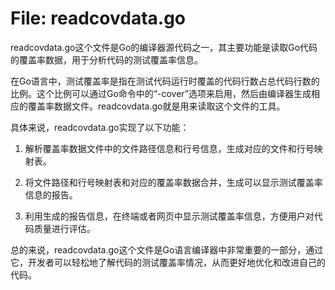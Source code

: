 # File: readcovdata.go

readcovdata.go这个文件是Go的编译器源代码之一，其主要功能是读取Go代码的覆盖率数据，用于分析代码的测试覆盖率信息。

在Go语言中，测试覆盖率是指在测试代码运行时覆盖的代码行数占总代码行数的比例。这个比例可以通过Go命令中的“-cover”选项来启用，然后由编译器生成相应的覆盖率数据文件。readcovdata.go就是用来读取这个文件的工具。

具体来说，readcovdata.go实现了以下功能：

1. 解析覆盖率数据文件中的文件路径信息和行号信息，生成对应的文件和行号映射表。

2. 将文件路径和行号映射表和对应的覆盖率数据合并，生成可以显示测试覆盖率信息的报告。

3. 利用生成的报告信息，在终端或者网页中显示测试覆盖率信息，方便用户对代码质量进行评估。

总的来说，readcovdata.go这个文件是Go语言编译器中非常重要的一部分，通过它，开发者可以轻松地了解代码的测试覆盖率情况，从而更好地优化和改进自己的代码。

